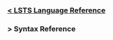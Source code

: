
### [< LSTS Language Reference](https://andrew-johnson-4.github.io/lsts-language-reference/)

### > Syntax Reference
